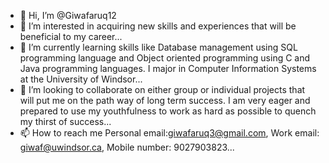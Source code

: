 - 👋 Hi, I’m @Giwafaruq12
- 👀 I’m interested in acquiring new skills and experiences that will be beneficial to my career...
- 🌱 I’m currently learning skills like Database management using SQL programming language and Object oriented programming using C and Java programming languages. I major in Computer Information Systems at the University of Windsor...
- 💞️ I’m looking to collaborate on either group or individual projects that will put me on the path way of long term success. I am very eager and prepared to use my youthfulness to work as hard as possible to quench my thirst of success...
- 📫 How to reach me Personal email:giwafaruq3@gmail.com, Work email: giwaf@uwindsor.ca, Mobile number: 9027903823...

<!---
Giwafaruq12/Giwafaruq12 is a ✨ special ✨ repository because its `README.md` (this file) appears on your GitHub profile.
You can click the Preview link to take a look at your changes.
--->
